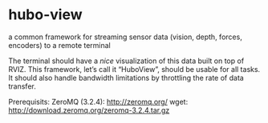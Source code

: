 hubo-view
=========

a common framework for streaming sensor data (vision, depth, forces, encoders) to a remote terminal

The terminal should have a *nice* visualization of this data built on top of RVIZ.  This framework, let’s call it “HuboView”, should be usable for all tasks.  It should also handle bandwidth limitations by throttling the rate of data transfer.

Prerequisits:
ZeroMQ (3.2.4): http://zeromq.org/
wget: http://download.zeromq.org/zeromq-3.2.4.tar.gz
